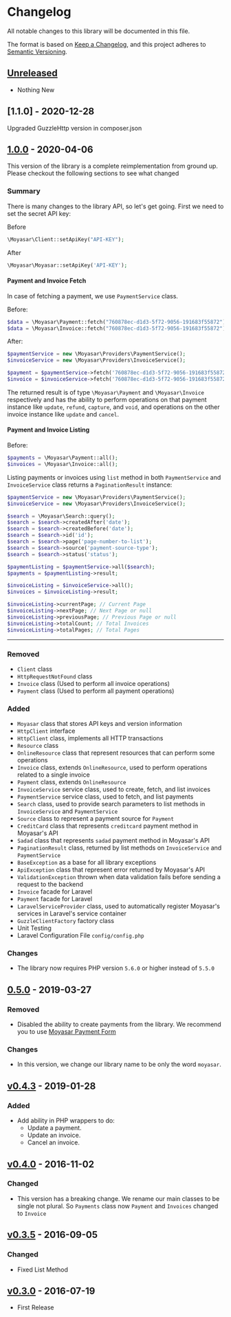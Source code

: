 # Changelog
All notable changes to this library will be documented in this file.

The format is based on [Keep a Changelog](https://keepachangelog.com/en/1.0.0/),
and this project adheres to [Semantic Versioning](https://semver.org/spec/v2.0.0.html).

## [Unreleased]
* Nothing New

## [1.1.0] - 2020-12-28

Upgraded GuzzleHttp version in composer.json

## [1.0.0] - 2020-04-06

This version of the library is a complete reimplementation from ground up.
Please checkout the following sections to see what changed

### Summary

There is many changes to the library API, so let's get going.
First we need to set the secret API key:

Before

```php
\Moyasar\Client::setApiKey("API-KEY");
```

After

```php
\Moyasar\Moyasar::setApiKey('API-KEY');
``` 

#### Payment and Invoice Fetch

In case of fetching a payment, we use `PaymentService` class.

Before:

```php
$data = \Moyasar\Payment::fetch("760878ec-d1d3-5f72-9056-191683f55872");
$data = \Moyasar\Invoice::fetch("760878ec-d1d3-5f72-9056-191683f55872");
```

After:

```php
$paymentService = new \Moyasar\Providers\PaymentService();
$invoiceService = new \Moyasar\Providers\InvoiceService();

$payment = $paymentService->fetch('760878ec-d1d3-5f72-9056-191683f55872');
$invoice = $invoiceService->fetch('760878ec-d1d3-5f72-9056-191683f55872');
```

The returned result is of type `\Moyasar\Payment` and `\Moyasar\Invoice`
respectively and has the ability to perform operations on that
payment instance like `update`, `refund`, `capture`, and `void`, and operations
on the other invoice instance like `update` and `cancel`.

#### Payment and Invoice Listing

Before:

```php
$payments = \Moyasar\Payment::all();
$invoices = \Moyasar\Invoice::all();
```

Listing payments or invoices using `list` method in both `PaymentService` and `InvoiceService` class
returns a `PaginationResult` instance:

```php
$paymentService = new \Moyasar\Providers\PaymentService();
$invoiceService = new \Moyasar\Providers\InvoiceService();

$search = \Moyasar\Search::query();
$search = $search->createdAfter('date');
$search = $search->createdBefore('date');
$search = $search->id('id');
$search = $search->page('page-number-to-list');
$search = $search->source('payment-source-type');
$search = $search->status('status');

$paymentListing = $paymentService->all($search);
$payments = $paymentListing->result;

$invoiceListing = $invoiceService->all();
$invoices = $invoiceListing->result;

$invoiceListing->currentPage; // Current Page
$invoiceListing->nextPage; // Next Page or null
$invoiceListing->previousPage; // Previous Page or null
$invoiceListing->totalCount; // Total Invoices
$invoiceListing->totalPages; // Total Pages
```

---

### Removed
* `Client` class
* `HttpRequestNotFound` class
* `Invoice` class (Used to perform all invoice operations)
* `Payment` class (Used to perform all payment operations)

### Added
* `Moyasar` class that stores API keys and version information
* `HttpClient` interface
* `HttpClient` class, implements all HTTP transactions
* `Resource` class
* `OnlineResource` class that represent resources that can perform some operations
* `Invoice` class, extends `OnlineResource`, used to perform operations related to a single invoice
* `Payment` class, extends `OnlineResource`
* `InvoiceService` service class, used to create, fetch, and list invoices
* `PaymentService` service class, used to fetch, and list payments
* `Search` class, used to provide search parameters to list methods in `InvoiceService` and `PaymentService`
* `Source` class to represent a payment source for `Payment`
* `CreditCard` class that represents `creditcard` payment method in Moyasar's API
* `Sadad` class that represents `sadad` payment method in Moyasar's API
* `PaginationResult` class, returned by list methods on `InvoiceService` and `PaymentService`
* `BaseException` as a base for all library exceptions
* `ApiException` class that represent error returned by Moyasar's API
* `ValidationException` thrown when data validation fails before sending a request to the backend
* `Invoice` facade for Laravel
* `Payment` facade for Laravel
* `LaravelServiceProvider` class, used to automatically register Moyasar's services in Laravel's service container
* `GuzzleClientFactory` factory class
* Unit Testing
* Laravel Configuration File `config/config.php`

### Changes
* The library now requires PHP version `5.6.0` or higher instead of `5.5.0` 


## [0.5.0] - 2019-03-27
### Removed
* Disabled the ability to create payments from the library. We recommend you to use [Moyasar Payment Form]

### Changes
* In this version, we change our library name to be only the word `moyasar`.


## [v0.4.3] - 2019-01-28
### Added
* Add ability in PHP wrappers to do:
    * Update a payment.
    * Update an invoice.
    * Cancel an invoice.


## [v0.4.0] - 2016-11-02
### Changed
* This version has a breaking change. We rename our main classes to be single not plural. So `Payments` class now `Payment` and `Invoices` changed to `Invoice`


## [v0.3.5] - 2016-09-05
### Changed
* Fixed List Method


## [v0.3.0] - 2016-07-19
* First Release


[Unreleased]: https://github.com/moyasar/moyasar-php/compare/1.0.0...HEAD
[1.0.0]: https://github.com/moyasar/moyasar-php/releases/tag/1.0.0
[0.5.0]: https://github.com/moyasar/moyasar-php/releases/tag/0.5.0
[v0.4.3]: https://github.com/moyasar/moyasar-php/releases/tag/v0.4.3
[v0.4.0]: https://github.com/moyasar/moyasar-php/releases/tag/v0.4.0
[v0.3.5]: https://github.com/moyasar/moyasar-php/releases/tag/v0.3.5
[v0.3.0]: https://github.com/moyasar/moyasar-php/releases/tag/v0.3.0

[Moyasar Payment Form]: https://moyasar.com/docs/payments/create-payment/mpf/
